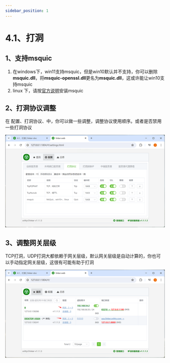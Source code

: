 ```yaml
---
sidebar_position: 1
---
```


# 4.1、打洞

## 1、支持msquic

1. 在windows下，win11支持msquic，但是win10默认并不支持，你可以删除**msquic.dll**，将**msquic-openssl.dll**更名为**msquic.dll**，这或许能让win10支持msquic
2. linux 下，请按<a target="_blank" href="https://github.com/dotnet/runtime/tree/main/src/libraries/System.Net.Quic">官方说明</a>安装msquic

## 2、打洞协议调整

在 配置、打洞协议、中，你可以做一些调整，调整协议使用顺序。或者是否禁用一些打洞协议

![Docusaurus Plushie](./img/p2p.png)


## 3、调整网关层级

TCP打洞，UDP打洞大都依赖于网关层级，默认网关层级是自动计算的，你也可以手动指定网关层级，这很有可能有助于打洞

![Docusaurus Plushie](./img/p2p1.png)